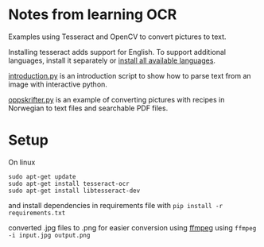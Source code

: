 # Notes from learning OCR

Examples using Tesseract and OpenCV to convert pictures to text. 

Installing tesseract adds support for English. To support additional languages, install it separately or [install all available languages](https://askubuntu.com/a/798492).

[introduction.py](introduction.py) is an introduction script to show how to parse text from an image with interactive python.

[oppskrifter.py](oppskrifter.py) is an example of converting pictures with recipes in Norwegian to text files and searchable PDF files. 

# Setup

On linux

```
sudo apt-get update
sudo apt-get install tesseract-ocr
sudo apt-get install libtesseract-dev
```

and install dependencies in requirements file with `pip install -r requirements.txt`

converted .jpg files to .png for easier conversion using [ffmpeg](https://ffmpeg.org/) using `ffmpeg -i input.jpg output.png`
